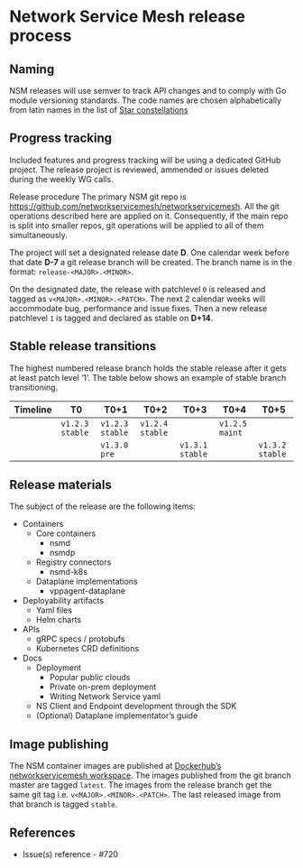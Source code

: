 Network Service Mesh release process
====================================

Naming
------

NSM releases will use semver to track API changes and to comply with Go module versioning standards.
The code names are chosen alphabetically from latin names in the list of [Star constellations](https://starchild.gsfc.nasa.gov/docs/StarChild/questions/88constellations.html)


Progress tracking
-----------------

Included features and progress tracking will be using a dedicated GitHub project. The release project is reviewed, ammended or issues deleted during the weekly WG calls.

Release procedure
The primary NSM git repo is https://github.com/networkservicemesh/networkservicemesh. All the git operations described here are applied on it. Consequently, if the main repo is split into smaller repos, git operations will be applied to all of them simultaneously.

The project will set a designated release date **D**. One calendar week before that date **D-7** a git release branch will be created. The branch name is in the format: `release-<MAJOR>.<MINOR>`.

On the designated date, the release with patchlevel `0` is released and tagged as `v<MAJOR>.<MINOR>.<PATCH>`. The next 2 calendar weeks will accommodate bug, performance and issue fixes. Then a new release patchlevel `1` is tagged and declared as stable on **D+14**.

Stable release transitions
--------------------------

The highest numbered release branch holds the stable release after it gets at least patch level ‘1’. The table below shows an example of stable branch transitioning.

|  Timeline | T0  | T0+1  | T0+2  | T0+3  | T0+4  | T0+5  |
|---|---|---|---|---|---|---|
|   | `v1.2.3 stable`  |  `v1.2.3 stable` | `v1.2.4 stable`  |   |  `v1.2.5 maint` |   |
|   |   | `v1.3.0 pre`  |   | `v1.3.1 stable`  |   | `v1.3.2 stable`  |

Release materials
-----------------

The subject of the release are the following items:

* Containers
    * Core containers
        * nsmd
        * nsmdp
    * Registry connectors
        * nsmd-k8s
    * Dataplane implementations
        * vppagent-dataplane
* Deployability artifacts
    * Yaml files
    * Helm charts
* APIs
    * gRPC specs / protobufs
    * Kubernetes CRD definitions
* Docs
    * Deployment
        * Popular public clouds
        * Private on-prem deployment
        * Writing Network Service yaml
    * NS Client and Endpoint development through the SDK
    * (Optional) Dataplane implementator’s guide

Image publishing
----------------

The NSM container images are published at [Dockerhub’s networkservicemesh workspace](https://hub.docker.com/u/networkservicemesh). The images published from the git branch master are tagged `latest`.  The images from the release branch get the same git tag i.e. `v<MAJOR>.<MINOR>.<PATCH>`. The last released image from that branch is tagged `stable`.

References
----------

* Issue(s) reference - #720
